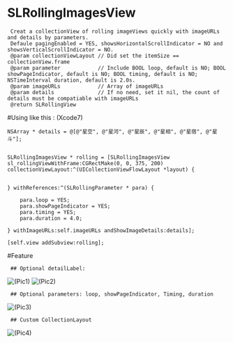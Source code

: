 # SLRollingImagesView

     Creat a collectionView of rolling imageViews quickly with imageURLs and details by parameters.
     Defaule pagingEnabled = YES, showsHorizontalScrollIndicator = NO and showsVerticalScrollIndicator = NO.
     @param collectionViewLayout // Did set the itemSize == collectionView.frame
     @param parameter            // Include BOOL loop, default is NO; BOOL showPageIndicator, default is NO; BOOL timing, default is NO; NSTimeInterval duration, default is 2.0s.
     @param imageURLs            // Array of imageURLs
     @param details              // If no need, set it nil, the count of details must be compatiable with imageURLs
     @return SLRollingView
     
#Using like this : (Xcode7)

    NSArray * details = @[@"星空", @"星河", @"星辰", @"星相", @"星宿", @"星斗"];
    
    
    SLRollingImagesView * rolling = [SLRollingImagesView sl_rollingViewWithFrame:CGRectMake(0, 0, 375, 200) collectionViewLayout:^(UICollectionViewFlowLayout *layout) {
        
        
    } withReferences:^(SLRollingParameter * para) {
        
        para.loop = YES;
        para.showPageIndicator = YES;
        para.timing = YES;
        para.duration = 4.0;
        
    } withImageURLs:self.imageURLs andShowImageDetails:details];
    
    [self.view addSubview:rolling];

#Feature

     ## Optional detailLabel:
![(Pic1)](http://www.52772577.com/content/images/SL/SLRollingImagesVIewPic11.jpg)
![(Pic2)](http://www.52772577.com/content/images/SL/SLRollingImagesVIewPic22.jpg)

     ## Optional parameters: loop, showPageIndicator, Timing, duration
![(Pic3)](http://www.52772577.com/content/images/SL/SLRollingImagesView44.gif)

     ## Custom CollectionLayout
![(Pic4)](http://www.52772577.com/content/images/SL/SLRollingImagesVIewPic33.jpg)


     
